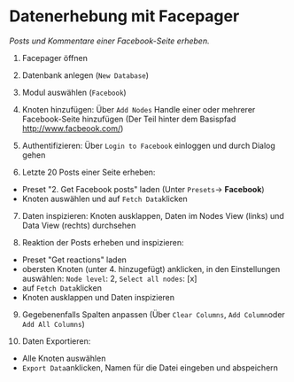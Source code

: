 # Datenerhebung mit Facepager

*Posts und Kommentare einer Facebook-Seite erheben.* 

1. Facepager öffnen 

2. Datenbank anlegen (```New Database```)

3. Modul auswählen (```Facebook```)

4. Knoten hinzufügen: Über ```Add Nodes``` Handle einer oder mehrerer Facebook-Seite hinzufügen (Der Teil hinter dem Basispfad http://www.facbeook.com/)

5. Authentifizieren: Über ```Login to Facebook``` einloggen und durch Dialog gehen 

6. Letzte 20 Posts einer Seite erheben:
- Preset "2. Get Facebook posts" laden (Unter ```Presets```-> **Facebook**)
- Knoten auswählen und auf ```Fetch Data```klicken 


7. Daten inspizieren: Knoten ausklappen, Daten im Nodes View (links) und  Data View (rechts) durchsehen

8. Reaktion der Posts erheben und inspizieren: 
- Preset "Get reactions" laden 
- obersten Knoten (unter 4. hinzugefügt) anklicken, in den Einstellungen auswählen: ```Node level```: 2, ```Select all nodes```: [x]
- auf ```Fetch Data```klicken 
- Knoten ausklappen und Daten inspizieren 

9. Gegebenenfalls Spalten anpassen (Über ```Clear Columns```, ```Add Column```oder ```Add All Columns```)

10. Daten Exportieren: 
- Alle Knoten auswählen
- ```Export Data```anklicken, Namen für die Datei eingeben und abspeichern

